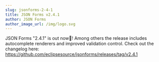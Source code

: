 ```yaml
---
slug: jsonforms-2-4-1
title: JSON Forms v2.4.1
author: JSON Forms
author_image_url: /img/logo.svg
---
```


JSON Forms "2.4.1" is out now🎉! Among others the release includes autocomplete renderers and improved validation control. Check out the changelog here:
https://github.com/eclipsesource/jsonforms/releases/tag/v2.4.1
